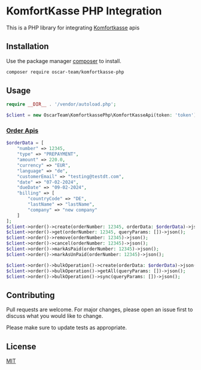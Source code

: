 # KomfortKasse PHP Integration

This is a PHP library for integrating [Komfortkasse](https://ssl.komfortkasse.eu/) apis

## Installation

Use the package manager [composer](https://pip.pypa.io/en/stable/) to install.

```bash
composer require oscar-team/komfortkasse-php
```

## Usage

```php
require __DIR__ . '/vendor/autoload.php';

$client = new OscarTeam\KomfortkassePhp\KomfortKasseApi(token: 'token');
```

### [Order Apis]('https://komfortkasse.docs.apiary.io/#reference/0/single-order-operations')
```php
$orderData = [
    "number" => 12345,
    "type" => "PREPAYMENT",
    "amount" => 220.0,
    "currency" => "EUR",
    "language" => "de",
    "customerEmail" => "testing@testdt.com",
    "date" => "07-02-2024",
    "dueDate" => "09-02-2024",
    "billing" => [
        "countryCode" => "DE",
        "lastName" => "lastName",
        "company" => "new company"
    ]
];
$client->order()->create(orderNumber: 12345, orderData: $orderData)->json();
$client->order()->get(orderNumber: 12345, queryParams: [])->json();
$client->order()->remove(orderNumber: 12345)->json();
$client->order()->cancel(orderNumber: 12345)->json();
$client->order()->markAsPaid(orderNumber: 12345)->json();
$client->order()->markAsUnPaid(orderNumber: 12345)->json();

$client->order()->bulkOperation()->create(orderData: $orderData)->json();
$client->order()->bulkOperation()->getAll(queryParams: [])->json();
$client->order()->bulkOperation()->sync(queryParams: [])->json();
```

## Contributing

Pull requests are welcome. For major changes, please open an issue first
to discuss what you would like to change.

Please make sure to update tests as appropriate.

## License

[MIT](https://choosealicense.com/licenses/mit/)